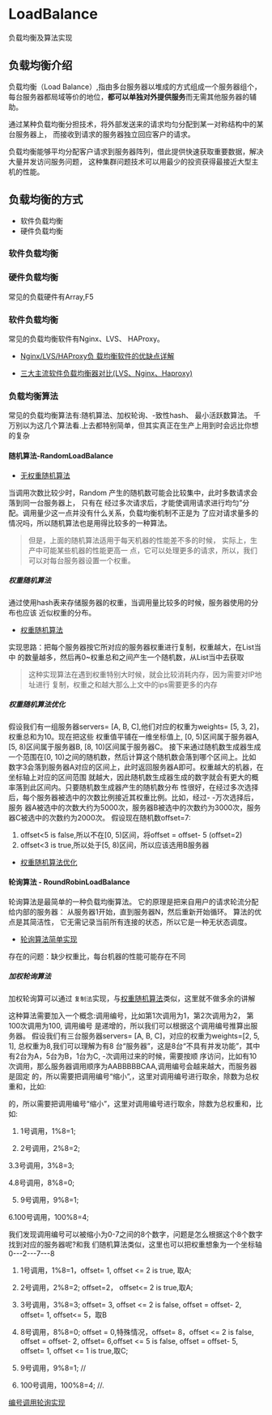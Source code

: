 # LoadBalance
负载均衡及算法实现

## 负载均衡介绍
负载均衡（Load Balance）,指由多台服务器以堆成的方式组成一个服务器组个，
每台服务器都局域等价的地位，**都可以单独对外提供服务**而无需其他服务器的辅助。

通过某种负载均衡分担技术，将外部发送来的请求均匀分配到某一对称结构中的某台服务器上，
而接收到请求的服务器独立回应客户的请求。

负载均衡能够平均分配客户请求到服务器阵列，借此提供快速获取重要数据，解决大量并发访问服务问题，
这种集群问题技术可以用最少的投资获得最接近大型主机的性能。

## 负载均衡的方式
- 软件负载均衡
- 硬件负载均衡

### 软件负载均衡

### 硬件负载均衡
常见的负载硬件有Array,F5

### 软件负载均衡
常见的负载均衡软件有Nginx、LVS、 HAProxy。

- [Nginx/LVS/HAProxy负 载均衡软件的优缺点详解](http://www.ha97.com/5646.html)

- [三大主流软件负载均衡器对比(LVS、Nginx、Haproxy)](http://www.21yunwei.com/archives/5824)

### 负载均衡算法
常见的负载均衡算法有:随机算法、加权轮询、-致性hash、 最小活跃数算法。
千万别以为这几个算法看.上去都特别简单，但其实真正在生产上用到时会远比你想的复杂

#### 随机算法-RandomLoadBalance

- [无权重随机算法](src/random/Random.java)

当调用次数比较少时，Random 产生的随机数可能会比较集中，此时多数请求会落到同一台服务器上， 只有在
经过多次请求后，才能使调用请求进行均匀”分配。调用量少这一点并没有什么关系，负载均衡机制不正是为
了应对请求量多的情况吗，所以随机算法也是用得比较多的一种算法。

>但是，上面的随机算法适用于每天机器的性能差不多的时候， 实际上，生产中可能某些机器的性能更高一
 点，它可以处理更多的请求，所以，我们可以对每台服务器设置一个权重。



##### 权重随机算法
通过使用hash表来存储服务器的权重，当调用量比较多的时候，服务器使用的分布也应该
近似权重的分布。

- [权重随机算法]()

实现思路：把每个服务器按它所对应的服务器权重进行复制，权重越大，在List当中
的数量越多，然后再0~权重总和之间产生一个随机数，从List当中去获取

>这种实现算法在遇到权重特别大时候，就会比较消耗内存，因为需要对IP地址进行
>复制，权重之和越大那么上文中的ips需要更多的内存

##### 权重随机算法优化
假设我们有一组服务器servers= [A, B, C],他们对应的权重为weights= [5, 3, 2]，权重总和为10。现在把这些
权重值平铺在一维坐标值上, [0, 5)区间属于服务器A, [5, 8)区间属于服务器B, [8, 10)区间属于服务器C。
接下来通过随机数生成器生成一个范围在[0, 10)之间的随机数，然后计算这个随机数会落到哪个区间上。比如
数字3会落到服务器A对应的区间上，此时返回服务器A即可。权重越大的机器，在坐标轴上对应的区间范围
就越大，因此随机数生成器生成的数字就会有更大的概率落到此区间内。只要随机数生成器产生的随机数分布
性很好，在经过多次选择后，每个服务器被选中的次数比例接近其权重比例。比如，经过- -万次选择后，服务
器A被选中的次数大约为5000次，服务器B被选中的次数约为3000次，服务器C被选中的次数约为2000次。
假设现在随机数offset=7:

1. offset<5 is false,所以不在[0, 5)区间，将offset = offset- 5 (offset=2)
2. offset<3 is true,所以处于[5, 8)区间，所以应该选用B服务器

- [权重随机算法优化](src/random/WeightRandomV2.java)

#### 轮询算法 - RoundRobinLoadBalance
轮询算法是最简单的一种负载均衡算法。 它的原理是把来自用户的请求轮流分配给内部的服务器：
从服务器1开始，直到服务器N，然后重新开始循环。 算法的优点是其简洁性，
它无需记录当前所有连接的状态，所以它是一种无状态调度。

- [轮询算法简单实现]()

存在的问题：缺少权重比，每台机器的性能可能存在不同

##### 加权轮询算法
加权轮询算可以通过 `复制法`实现，与[权重随机算法]()类似，这里就不做多余的讲解

这种算法需要加入一个概念:调用编号，比如第1次调用为1，第2次调用为2， 第100次调用为100, 调用编号
是递增的，所以我们可以根据这个调用编号推算出服务器。
假设我们有三台服务器servers= [A, B, C]，对应的权重为weights=[2, 5, 1], 总权重为8,我们可以理解为有8
台“服务器”，这是8台“不具有并发功能”，其中有2台为A，5台为B，1台为C, -次调用过来的时候，需要按顺
序访问，比如有10次调用，那么服务器调用顺序为AABBBBBCAA,调用编号会越来越大，而服务器是固定
的，所以需要把调用编号“缩小”,，这里对调用编号进行取余，除数为总权重和，比如:

的，所以需要把调用编号“缩小”，这里对调用编号进行取余，除数为总权重和，比如:
1. 1号调用，1%8=1;

2. 2号调用，2%8=2;

3.3号调用，3%8=3;

4.8号调用，8%8=0;

5. 9号调用，9%8=1;

6.100号调用，100%8=4;

我们发现调用编号可以被缩小为0-7之间的8个数字，问题是怎么根据这个8个数字找到对应的服务器呢?和我
们随机算法类似，这里也可以把权重想象为一个坐标轴 0---2---7---8
1. 1号调用，1%8=1，offset= 1, offset <= 2 is true, 取A;
2. 2号调用，2%8=2; offset=2， offset<= 2 is true,取A;
3. 3号调用，3%8=3; offset= 3, offset <= 2 is false, offset = offset- 2, offset= 1, offset<= 5，取B
4. 8号调用，8%8=0; offset = 0,特殊情况，offset= 8，offset <= 2 is false, offset = offset- 2, offset= 6,offset <= 5 is false, offset = offset- 5, offset= 1, offset <= 1 is true,取C;

5. 9号调用，9%8=1; //

6. 100号调用，100%8=4; //.

[编号调用轮询实现]()



